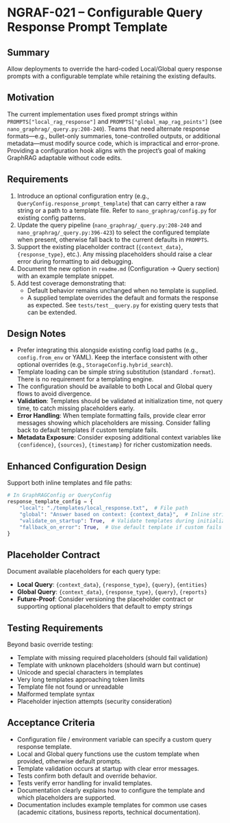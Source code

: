# NGRAF-021 – Configurable Query Response Prompt Template

## Summary
Allow deployments to override the hard-coded Local/Global query response prompts with a configurable template while retaining the existing defaults.

## Motivation
The current implementation uses fixed prompt strings within `PROMPTS["local_rag_response"]` and `PROMPTS["global_map_rag_points"]` (see `nano_graphrag/_query.py:208-240`). Teams that need alternate response formats—e.g., bullet-only summaries, tone-controlled outputs, or additional metadata—must modify source code, which is impractical and error-prone. Providing a configuration hook aligns with the project’s goal of making GraphRAG adaptable without code edits.

## Requirements
1. Introduce an optional configuration entry (e.g., `QueryConfig.response_prompt_template`) that can carry either a raw string or a path to a template file. Refer to `nano_graphrag/config.py` for existing config patterns.
2. Update the query pipeline (`nano_graphrag/_query.py:208-240` and `nano_graphrag/_query.py:396-423`) to select the configured template when present, otherwise fall back to the current defaults in `PROMPTS`.
3. Support the existing placeholder contract (`{context_data}`, `{response_type}`, etc.). Any missing placeholders should raise a clear error during formatting to aid debugging.
4. Document the new option in `readme.md` (Configuration → Query section) with an example template snippet.
5. Add test coverage demonstrating that:
   - Default behavior remains unchanged when no template is supplied.
   - A supplied template overrides the default and formats the response as expected.
   See `tests/test__query.py` for existing query tests that can be extended.

## Design Notes
- Prefer integrating this alongside existing config load paths (e.g., `config.from_env` or YAML). Keep the interface consistent with other optional overrides (e.g., `StorageConfig.hybrid_search`).
- Template loading can be simple string substitution (standard `.format`). There is no requirement for a templating engine.
- The configuration should be available to both Local and Global query flows to avoid divergence.
- **Validation**: Templates should be validated at initialization time, not query time, to catch missing placeholders early.
- **Error Handling**: When template formatting fails, provide clear error messages showing which placeholders are missing. Consider falling back to default templates if custom template fails.
- **Metadata Exposure**: Consider exposing additional context variables like `{confidence}`, `{sources}`, `{timestamp}` for richer customization needs.

## Enhanced Configuration Design
Support both inline templates and file paths:
```python
# In GraphRAGConfig or QueryConfig
response_template_config = {
    "local": "./templates/local_response.txt",  # File path
    "global": "Answer based on context: {context_data}",  # Inline string
    "validate_on_startup": True,  # Validate templates during initialization
    "fallback_on_error": True,  # Use default template if custom fails
}
```

## Placeholder Contract
Document available placeholders for each query type:
- **Local Query**: `{context_data}`, `{response_type}`, `{query}`, `{entities}`
- **Global Query**: `{context_data}`, `{response_type}`, `{query}`, `{reports}`
- **Future-Proof**: Consider versioning the placeholder contract or supporting optional placeholders that default to empty strings

## Testing Requirements
Beyond basic override testing:
- Template with missing required placeholders (should fail validation)
- Template with unknown placeholders (should warn but continue)
- Unicode and special characters in templates
- Very long templates approaching token limits
- Template file not found or unreadable
- Malformed template syntax
- Placeholder injection attempts (security consideration)

## Acceptance Criteria
- Configuration file / environment variable can specify a custom query response template.
- Local and Global query functions use the custom template when provided, otherwise default prompts.
- Template validation occurs at startup with clear error messages.
- Tests confirm both default and override behavior.
- Tests verify error handling for invalid templates.
- Documentation clearly explains how to configure the template and which placeholders are supported.
- Documentation includes example templates for common use cases (academic citations, business reports, technical documentation).
